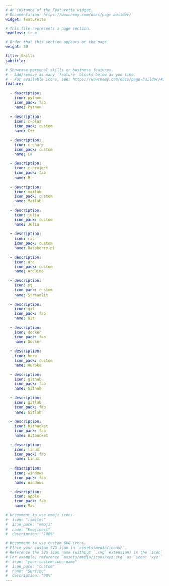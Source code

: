 ```yaml
---
# An instance of the Featurette widget.
# Documentation: https://wowchemy.com/docs/page-builder/
widget: featurette

# This file represents a page section.
headless: true

# Order that this section appears on the page.
weight: 30

title: Skills
subtitle:

# Showcase personal skills or business features.
# - Add/remove as many `feature` blocks below as you like.
# - For available icons, see: https://wowchemy.com/docs/page-builder/#icons
feature:
    
  - description:
    icon: python
    icon_pack: fab
    name: Python
    
  - description:
    icon: c-plus
    icon_pack: custom
    name: C++
                
  - description:
    icon: c-sharp
    icon_pack: custom
    name: C#
    
  - description:
    icon: r-project
    icon_pack: fab
    name: R
    
  - description:
    icon: matlab
    icon_pack: custom
    name: Matlab
       
  - description:
    icon: julia
    icon_pack: custom
    name: Julia
            
  - description:
    icon: ras
    icon_pack: custom
    name: Raspberry-pi
        
  - description:
    icon: ard
    icon_pack: custom
    name: Arduino
           
  - description:
    icon: st
    icon_pack: custom
    name: Streamlit
        
  - description:
    icon: git
    icon_pack: fab
    name: Git
    
  - description:
    icon: docker
    icon_pack: fab
    name: Docker
    
  - description:
    icon: hero
    icon_pack: custom
    name: Huroko
        
  - description:
    icon: github
    icon_pack: fab
    name: Github
    
  - description:
    icon: gitlab
    icon_pack: fab
    name: Gitlab
        
  - description:
    icon: bitbucket
    icon_pack: fab
    name: Bitbucket
            
  - description:
    icon: linux
    icon_pack: fab
    name: Linux
            
  - description:
    icon: windows
    icon_pack: fab
    name: Windows
                
  - description:
    icon: apple
    icon_pack: fab
    name: Mac
    
# Uncomment to use emoji icons.
#- icon: ":smile:"
#  icon_pack: "emoji"
#  name: "Emojiness"
#  description: "100%"

# Uncomment to use custom SVG icons.
# Place your custom SVG icon in `assets/media/icons/`.
# Reference the SVG icon name (without `.svg` extension) in the `icon` field.
# For example, reference `assets/media/icons/xyz.svg` as `icon: 'xyz'`
#- icon: "your-custom-icon-name"
#  icon_pack: "custom"
#  name: "Surfing"
#  description: "90%"
---
```

